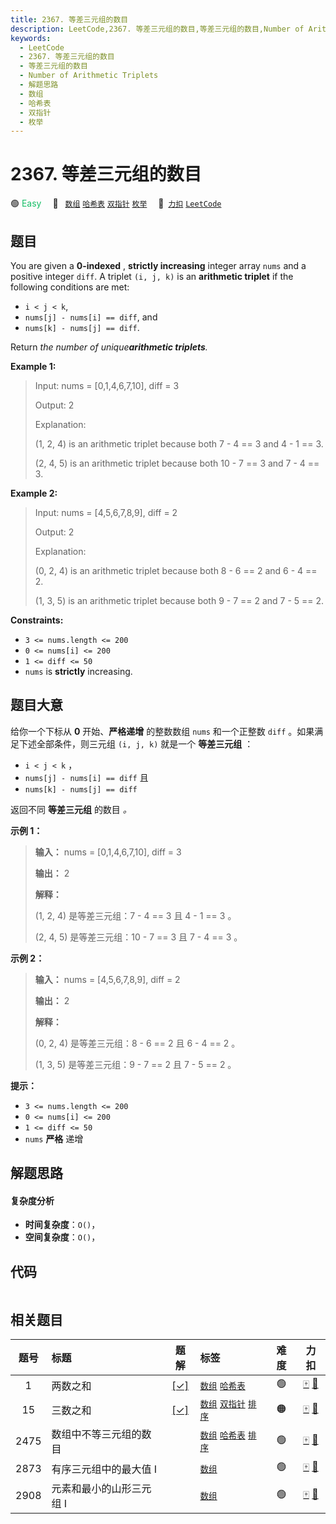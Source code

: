 ```yaml
---
title: 2367. 等差三元组的数目
description: LeetCode,2367. 等差三元组的数目,等差三元组的数目,Number of Arithmetic Triplets,解题思路,数组,哈希表,双指针,枚举
keywords:
  - LeetCode
  - 2367. 等差三元组的数目
  - 等差三元组的数目
  - Number of Arithmetic Triplets
  - 解题思路
  - 数组
  - 哈希表
  - 双指针
  - 枚举
---
```


# 2367. 等差三元组的数目

🟢 <font color=#15bd66>Easy</font>&emsp; 🔖&ensp; [`数组`](/tag/array.md) [`哈希表`](/tag/hash-table.md) [`双指针`](/tag/two-pointers.md) [`枚举`](/tag/enumeration.md)&emsp; 🔗&ensp;[`力扣`](https://leetcode.cn/problems/number-of-arithmetic-triplets) [`LeetCode`](https://leetcode.com/problems/number-of-arithmetic-triplets)

## 题目

You are given a **0-indexed** , **strictly increasing** integer array `nums`
and a positive integer `diff`. A triplet `(i, j, k)` is an **arithmetic
triplet** if the following conditions are met:

  * `i < j < k`,
  * `nums[j] - nums[i] == diff`, and
  * `nums[k] - nums[j] == diff`.

Return _the number of unique**arithmetic triplets**._



**Example 1:**

> Input: nums = [0,1,4,6,7,10], diff = 3
> 
> Output: 2
> 
> Explanation:
> 
> (1, 2, 4) is an arithmetic triplet because both 7 - 4 == 3 and 4 - 1 == 3.
> 
> (2, 4, 5) is an arithmetic triplet because both 10 - 7 == 3 and 7 - 4 == 3. 

**Example 2:**

> Input: nums = [4,5,6,7,8,9], diff = 2
> 
> Output: 2
> 
> Explanation:
> 
> (0, 2, 4) is an arithmetic triplet because both 8 - 6 == 2 and 6 - 4 == 2.
> 
> (1, 3, 5) is an arithmetic triplet because both 9 - 7 == 2 and 7 - 5 == 2.

**Constraints:**

  * `3 <= nums.length <= 200`
  * `0 <= nums[i] <= 200`
  * `1 <= diff <= 50`
  * `nums` is **strictly** increasing.


## 题目大意

给你一个下标从 **0** 开始、**严格递增** 的整数数组 `nums` 和一个正整数 `diff` 。如果满足下述全部条件，则三元组 `(i, j,
k)` 就是一个 **等差三元组** ：

  * `i < j < k` ，
  * `nums[j] - nums[i] == diff` 且
  * `nums[k] - nums[j] == diff`

返回不同 **等差三元组** 的数目 _。_



**示例 1：**

> 
> 
> 
> 
> 
> **输入：** nums = [0,1,4,6,7,10], diff = 3
> 
> **输出：** 2
> 
> **解释：**
> 
> (1, 2, 4) 是等差三元组：7 - 4 == 3 且 4 - 1 == 3 。
> 
> (2, 4, 5) 是等差三元组：10 - 7 == 3 且 7 - 4 == 3 。
> 
> 

**示例 2：**

> 
> 
> 
> 
> 
> **输入：** nums = [4,5,6,7,8,9], diff = 2
> 
> **输出：** 2
> 
> **解释：**
> 
> (0, 2, 4) 是等差三元组：8 - 6 == 2 且 6 - 4 == 2 。
> 
> (1, 3, 5) 是等差三元组：9 - 7 == 2 且 7 - 5 == 2 。
> 
> 



**提示：**

  * `3 <= nums.length <= 200`
  * `0 <= nums[i] <= 200`
  * `1 <= diff <= 50`
  * `nums` **严格** 递增


## 解题思路

#### 复杂度分析

- **时间复杂度**：`O()`，
- **空间复杂度**：`O()`，

## 代码

```javascript

```

## 相关题目

<!-- prettier-ignore -->
| 题号 | 标题 | 题解 | 标签 | 难度 | 力扣 |
| :------: | :------ | :------: | :------ | :------: | :------: |
| 1 | 两数之和 | [[✓]](/problem/0001.md) |  [`数组`](/tag/array.md) [`哈希表`](/tag/hash-table.md) | 🟢 | [🀄️](https://leetcode.cn/problems/two-sum) [🔗](https://leetcode.com/problems/two-sum) |
| 15 | 三数之和 | [[✓]](/problem/0015.md) |  [`数组`](/tag/array.md) [`双指针`](/tag/two-pointers.md) [`排序`](/tag/sorting.md) | 🟠 | [🀄️](https://leetcode.cn/problems/3sum) [🔗](https://leetcode.com/problems/3sum) |
| 2475 | 数组中不等三元组的数目 |  |  [`数组`](/tag/array.md) [`哈希表`](/tag/hash-table.md) [`排序`](/tag/sorting.md) | 🟢 | [🀄️](https://leetcode.cn/problems/number-of-unequal-triplets-in-array) [🔗](https://leetcode.com/problems/number-of-unequal-triplets-in-array) |
| 2873 | 有序三元组中的最大值 I |  |  [`数组`](/tag/array.md) | 🟢 | [🀄️](https://leetcode.cn/problems/maximum-value-of-an-ordered-triplet-i) [🔗](https://leetcode.com/problems/maximum-value-of-an-ordered-triplet-i) |
| 2908 | 元素和最小的山形三元组 I |  |  [`数组`](/tag/array.md) | 🟢 | [🀄️](https://leetcode.cn/problems/minimum-sum-of-mountain-triplets-i) [🔗](https://leetcode.com/problems/minimum-sum-of-mountain-triplets-i) |